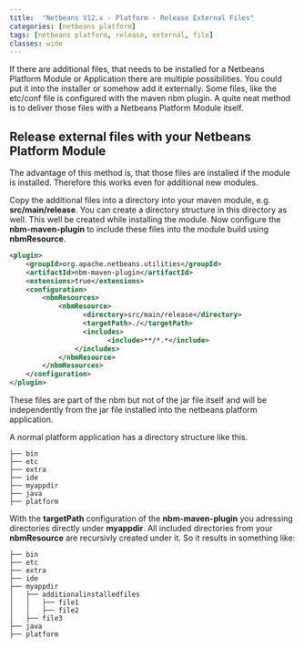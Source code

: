 ```yaml
---
title:  "Netbeans V12.x - Platform - Release External Files"
categories: [netbeans platform]
tags: [netbeans platform, release, external, file]
classes: wide
---
```


If there are additional files, that needs to be installed for a Netbeans Platform Module or Application there are multiple possibilities. You could put it into the installer or somehow add it externally. Some files, like the etc/conf file is configured with the maven nbm plugin. A quite neat method is to deliver those files with a Netbeans Platform Module itself.

## Release external files with your Netbeans Platform Module

The advantage of this method is, that those files are installed if the module is installed. Therefore this works even for additional new modules.

Copy the additional files into a directory into your maven module, e.g. **src/main/release**. You can create a directory structure in this directory as well. This well be created while installing the module. Now configure the **nbm-maven-plugin** to include these files into the module build using **nbmResource**.

```xml
<plugin>
    <groupId>org.apache.netbeans.utilities</groupId>
    <artifactId>nbm-maven-plugin</artifactId>
    <extensions>true</extensions>
    <configuration>
        <nbmResources>
            <nbmResource>
                  <directory>src/main/release</directory>
                  <targetPath>./</targetPath>
                  <includes>
                        <include>**/*.*</include>
                </includes>
            </nbmResource>
        </nbmResources>
    </configuration>
</plugin>
```

These files are part of the nbm but not of the jar file itself and will be independently from the jar file installed into the netbeans platform application.

A normal platform application has a directory structure like this.

```dir
├── bin
├── etc
├── extra
├── ide
├── myappdir
├── java
├── platform
```

With the **targetPath** configuration of the **nbm-maven-plugin** you adressing directories directly under **myappdir**. All included directories from your **nbmResource** are recursivly created under it. So it results in something like:

```dir
├── bin
├── etc
├── extra
├── ide
├── myappdir
│   ├── additionalinstalledfiles
│   │   ├── file1
│   │   ├── file2
│   ├── file3
├── java
├── platform
```
